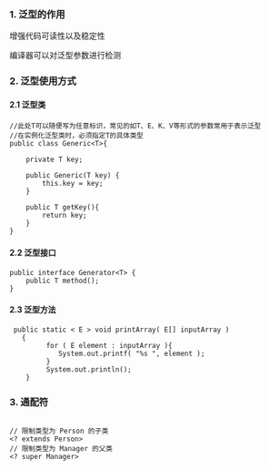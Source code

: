 ### 1. 泛型的作用

增强代码可读性以及稳定性

编译器可以对泛型参数进行检测

### 2. 泛型使用方式

#### 2.1 泛型类

```
//此处T可以随便写为任意标识，常见的如T、E、K、V等形式的参数常用于表示泛型
//在实例化泛型类时，必须指定T的具体类型
public class Generic<T>{

    private T key;

    public Generic(T key) {
        this.key = key;
    }

    public T getKey(){
        return key;
    }
}
```



#### 2.2 泛型接口

```
public interface Generator<T> {
    public T method();
}
```



#### 2.3 泛型方法

```
 public static < E > void printArray( E[] inputArray )
   {
         for ( E element : inputArray ){
            System.out.printf( "%s ", element );
         }
         System.out.println();
    }
```



### 3. 通配符

```

// 限制类型为 Person 的子类
<? extends Person>
// 限制类型为 Manager 的父类
<? super Manager>
```

